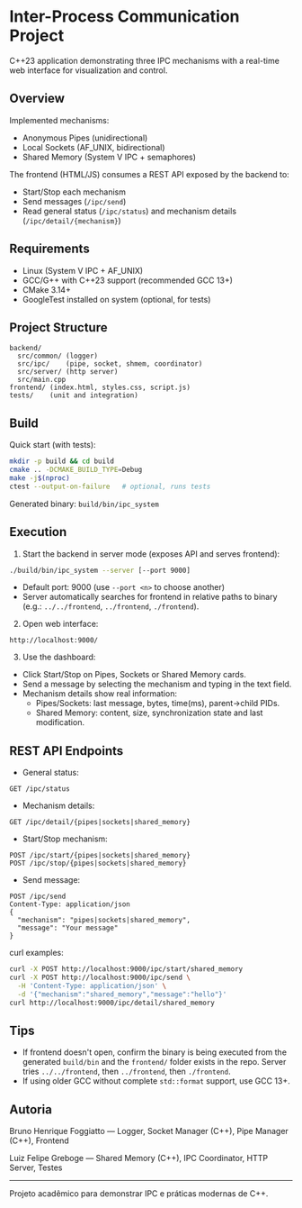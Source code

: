 # Inter-Process Communication Project

C++23 application demonstrating three IPC mechanisms with a real-time web interface for visualization and control.

## Overview

Implemented mechanisms:
- Anonymous Pipes (unidirectional)
- Local Sockets (AF_UNIX, bidirectional)
- Shared Memory (System V IPC + semaphores)

The frontend (HTML/JS) consumes a REST API exposed by the backend to:
- Start/Stop each mechanism
- Send messages (`/ipc/send`)
- Read general status (`/ipc/status`) and mechanism details (`/ipc/detail/{mechanism}`)

## Requirements

- Linux (System V IPC + AF_UNIX)
- GCC/G++ with C++23 support (recommended GCC 13+)
- CMake 3.14+
- GoogleTest installed on system (optional, for tests)

## Project Structure
```
backend/
  src/common/ (logger)
  src/ipc/    (pipe, socket, shmem, coordinator)
  src/server/ (http server)
  src/main.cpp
frontend/ (index.html, styles.css, script.js)
tests/    (unit and integration)
```

## Build

Quick start (with tests):
```bash
mkdir -p build && cd build
cmake .. -DCMAKE_BUILD_TYPE=Debug
make -j$(nproc)
ctest --output-on-failure   # optional, runs tests
```

Generated binary: `build/bin/ipc_system`

## Execution

1) Start the backend in server mode (exposes API and serves frontend):
```bash
./build/bin/ipc_system --server [--port 9000]
```
- Default port: 9000 (use `--port <n>` to choose another)
- Server automatically searches for frontend in relative paths to binary (e.g.: `../../frontend`, `../frontend`, `./frontend`).

2) Open web interface:
```
http://localhost:9000/
```

3) Use the dashboard:
- Click Start/Stop on Pipes, Sockets or Shared Memory cards.
- Send a message by selecting the mechanism and typing in the text field.
- Mechanism details show real information:
  - Pipes/Sockets: last message, bytes, time(ms), parent→child PIDs.
  - Shared Memory: content, size, synchronization state and last modification.

## REST API Endpoints

- General status:
```
GET /ipc/status
```
- Mechanism details:
```
GET /ipc/detail/{pipes|sockets|shared_memory}
```
- Start/Stop mechanism:
```
POST /ipc/start/{pipes|sockets|shared_memory}
POST /ipc/stop/{pipes|sockets|shared_memory}
```
- Send message:
```
POST /ipc/send
Content-Type: application/json
{
  "mechanism": "pipes|sockets|shared_memory",
  "message": "Your message"
}
```

curl examples:
```bash
curl -X POST http://localhost:9000/ipc/start/shared_memory
curl -X POST http://localhost:9000/ipc/send \
  -H 'Content-Type: application/json' \
  -d '{"mechanism":"shared_memory","message":"hello"}'
curl http://localhost:9000/ipc/detail/shared_memory
```

## Tips

- If frontend doesn't open, confirm the binary is being executed from the generated `build/bin` and the `frontend/` folder exists in the repo. Server tries `../../frontend`, then `../frontend`, then `./frontend`.
- If using older GCC without complete `std::format` support, use GCC 13+.

## Autoria

Bruno Henrique Foggiatto — Logger, Socket Manager (C++), Pipe Manager (C++), Frontend

Luiz Felipe Greboge — Shared Memory (C++), IPC Coordinator, HTTP Server, Testes

---
Projeto acadêmico para demonstrar IPC e práticas modernas de C++.
